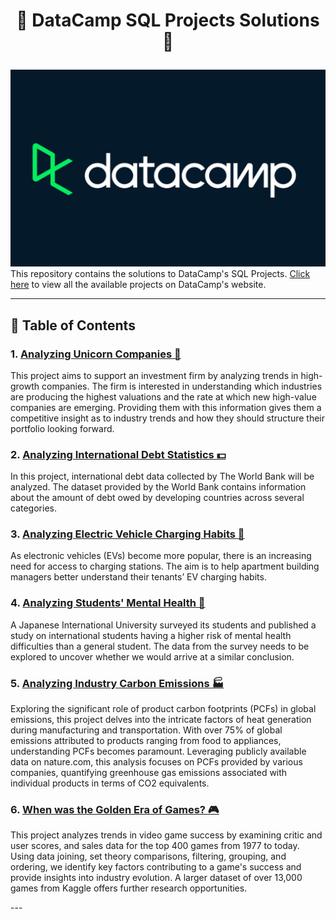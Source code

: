# <p align="center" style="margin-top: 0px;"> 📔 DataCamp SQL Projects Solutions 📝

<img src ="datacamp.png">
This repository contains the solutions to DataCamp's SQL Projects. <a href ="https://app.datacamp.com/learn/projects">Click here</a> to view all the available projects on DataCamp's website.


---
## 🧾 Table of Contents
### 1. [Analyzing Unicorn Companies 🦄](Analyzing%20Unicorn%20Companies)
<p>This project aims to support an investment firm by analyzing trends in high-growth companies. The firm is interested in understanding which industries are producing the highest valuations and the rate at which new high-value companies are emerging. Providing them with this information gives them a competitive insight as to industry trends and how they should structure their portfolio looking forward.</p>

### 2. [Analyzing International Debt Statistics 💵](Analyzing%20International%20Debt%20Statistics)
<p>In this project, international debt data collected by The World Bank will be analyzed. The dataset provided by the World Bank contains information about the amount of debt owed by developing countries across several categories.</p>

### 3. [Analyzing Electric Vehicle Charging Habits 🔋](Analyzing%20Electric%20Vehicle%20Charging%20Habits)
<p>As electronic vehicles (EVs) become more popular, there is an increasing need for access to charging stations. The aim is to help apartment building managers better understand their tenants’ EV charging habits.</p>

### 4. [Analyzing Students' Mental Health 🧠](Analyzing%20Students%20Mental%20Health)
<p>A Japanese International University surveyed its students and published a study on international students having a higher risk of mental health difficulties than a general student. The data from the survey needs to be explored to uncover whether we would arrive at a similar conclusion.</p>

### 5. [Analyzing Industry Carbon Emissions 🏭](Analyzing%20Industry%20Carbon%20Emissions)
<p>Exploring the significant role of product carbon footprints (PCFs) in global emissions, this project delves into the intricate factors of heat generation during manufacturing and transportation. With over 75% of global emissions attributed to products ranging from food to appliances, understanding PCFs becomes paramount. Leveraging publicly available data on nature.com, this analysis focuses on PCFs provided by various companies, quantifying greenhouse gas emissions associated with individual products in terms of CO2 equivalents.</p>

### 6. [When was the Golden Era of Games? 🎮](When%20was%20the%20Golden%20Era%20of%20Games?)
<p>This project analyzes trends in video game success by examining critic and user scores, and sales data for the top 400 games from 1977 to today. Using data joining, set theory comparisons, filtering, grouping, and ordering, we identify key factors contributing to a game's success and provide insights into industry evolution. A larger dataset of over 13,000 games from Kaggle offers further research opportunities.</p>
--- 

